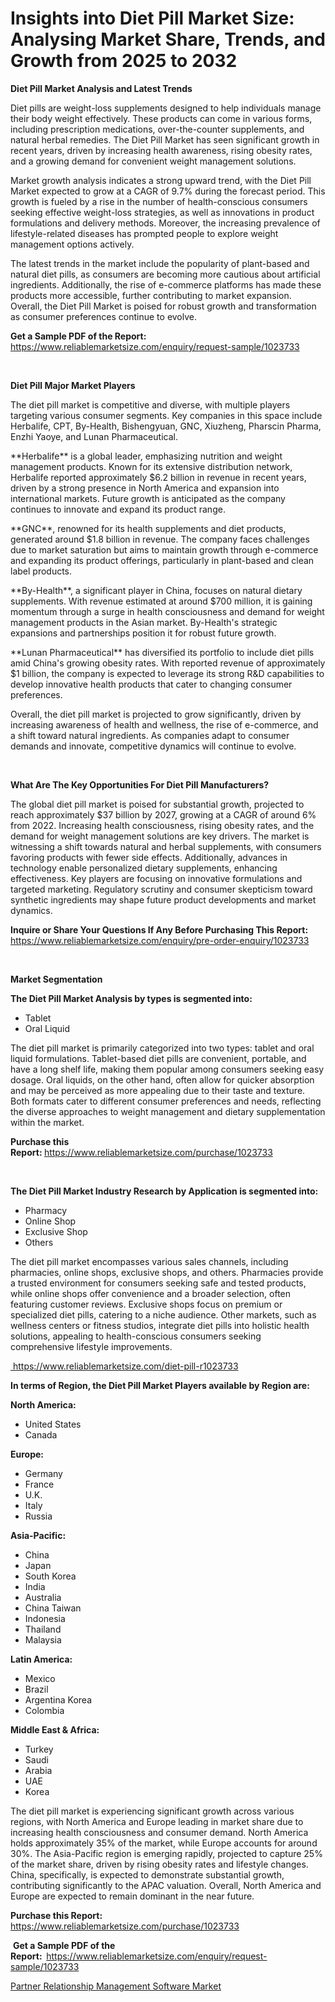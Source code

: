 <p><h1>Insights into Diet Pill Market Size: Analysing Market Share, Trends, and Growth from 2025 to 2032</h1></p><p><strong>Diet Pill Market Analysis and Latest Trends</strong></p>
<p><p>Diet pills are weight-loss supplements designed to help individuals manage their body weight effectively. These products can come in various forms, including prescription medications, over-the-counter supplements, and natural herbal remedies. The Diet Pill Market has seen significant growth in recent years, driven by increasing health awareness, rising obesity rates, and a growing demand for convenient weight management solutions.</p><p>Market growth analysis indicates a strong upward trend, with the Diet Pill Market expected to grow at a CAGR of 9.7% during the forecast period. This growth is fueled by a rise in the number of health-conscious consumers seeking effective weight-loss strategies, as well as innovations in product formulations and delivery methods. Moreover, the increasing prevalence of lifestyle-related diseases has prompted people to explore weight management options actively.</p><p>The latest trends in the market include the popularity of plant-based and natural diet pills, as consumers are becoming more cautious about artificial ingredients. Additionally, the rise of e-commerce platforms has made these products more accessible, further contributing to market expansion. Overall, the Diet Pill Market is poised for robust growth and transformation as consumer preferences continue to evolve.</p></p>
<p><strong>Get a Sample PDF of the Report:&nbsp;</strong> <a href="https://www.reliablemarketsize.com/enquiry/request-sample/1023733?utm_campaign=1840&utm_medium=2&utm_source=Github&utm_content=ia&utm_term=07032025&utm_id=diet-pill">https://www.reliablemarketsize.com/enquiry/request-sample/1023733</a></p>
<p>&nbsp;</p>
<p><strong>Diet Pill Major Market Players</strong></p>
<p><p>The diet pill market is competitive and diverse, with multiple players targeting various consumer segments. Key companies in this space include Herbalife, CPT, By-Health, Bishengyuan, GNC, Xiuzheng, Pharscin Pharma, Enzhi Yaoye, and Lunan Pharmaceutical.</p><p>**Herbalife** is a global leader, emphasizing nutrition and weight management products. Known for its extensive distribution network, Herbalife reported approximately $6.2 billion in revenue in recent years, driven by a strong presence in North America and expansion into international markets. Future growth is anticipated as the company continues to innovate and expand its product range.</p><p>**GNC**, renowned for its health supplements and diet products, generated around $1.8 billion in revenue. The company faces challenges due to market saturation but aims to maintain growth through e-commerce and expanding its product offerings, particularly in plant-based and clean label products.</p><p>**By-Health**, a significant player in China, focuses on natural dietary supplements. With revenue estimated at around $700 million, it is gaining momentum through a surge in health consciousness and demand for weight management products in the Asian market. By-Health's strategic expansions and partnerships position it for robust future growth.</p><p>**Lunan Pharmaceutical** has diversified its portfolio to include diet pills amid China's growing obesity rates. With reported revenue of approximately $1 billion, the company is expected to leverage its strong R&D capabilities to develop innovative health products that cater to changing consumer preferences.</p><p>Overall, the diet pill market is projected to grow significantly, driven by increasing awareness of health and wellness, the rise of e-commerce, and a shift toward natural ingredients. As companies adapt to consumer demands and innovate, competitive dynamics will continue to evolve.</p></p>
<p>&nbsp;</p>
<p><strong>What Are The Key Opportunities For Diet Pill Manufacturers?</strong></p>
<p><p>The global diet pill market is poised for substantial growth, projected to reach approximately $37 billion by 2027, growing at a CAGR of around 6% from 2022. Increasing health consciousness, rising obesity rates, and the demand for weight management solutions are key drivers. The market is witnessing a shift towards natural and herbal supplements, with consumers favoring products with fewer side effects. Additionally, advances in technology enable personalized dietary supplements, enhancing effectiveness. Key players are focusing on innovative formulations and targeted marketing. Regulatory scrutiny and consumer skepticism toward synthetic ingredients may shape future product developments and market dynamics.</p></p>
<p><strong>Inquire or Share Your Questions If Any Before Purchasing This Report:</strong> <a href="https://www.reliablemarketsize.com/enquiry/pre-order-enquiry/1023733?utm_campaign=1840&utm_medium=2&utm_source=Github&utm_content=ia&utm_term=07032025&utm_id=diet-pill">https://www.reliablemarketsize.com/enquiry/pre-order-enquiry/1023733</a></p>
<p>&nbsp;</p>
<p><strong>Market Segmentation</strong></p>
<p><strong>The Diet Pill Market Analysis by types is segmented into:</strong></p>
<p><ul><li>Tablet</li><li>Oral Liquid</li></ul></p>
<p><p>The diet pill market is primarily categorized into two types: tablet and oral liquid formulations. Tablet-based diet pills are convenient, portable, and have a long shelf life, making them popular among consumers seeking easy dosage. Oral liquids, on the other hand, often allow for quicker absorption and may be perceived as more appealing due to their taste and texture. Both formats cater to different consumer preferences and needs, reflecting the diverse approaches to weight management and dietary supplementation within the market.</p></p>
<p><strong>Purchase this Report:&nbsp;</strong><a href="https://www.reliablemarketsize.com/purchase/1023733?utm_campaign=1840&utm_medium=2&utm_source=Github&utm_content=ia&utm_term=07032025&utm_id=diet-pill">https://www.reliablemarketsize.com/purchase/1023733</a></p>
<p>&nbsp;</p>
<p><strong>The Diet Pill Market Industry Research by Application is segmented into:</strong></p>
<p><ul><li>Pharmacy</li><li>Online Shop</li><li>Exclusive Shop</li><li>Others</li></ul></p>
<p><p>The diet pill market encompasses various sales channels, including pharmacies, online shops, exclusive shops, and others. Pharmacies provide a trusted environment for consumers seeking safe and tested products, while online shops offer convenience and a broader selection, often featuring customer reviews. Exclusive shops focus on premium or specialized diet pills, catering to a niche audience. Other markets, such as wellness centers or fitness studios, integrate diet pills into holistic health solutions, appealing to health-conscious consumers seeking comprehensive lifestyle improvements.</p></p>
<p><a href="https://www.reliablemarketsize.com/diet-pill-r1023733?utm_campaign=1840&utm_medium=2&utm_source=Github&utm_content=ia&utm_term=07032025&utm_id=diet-pill">&nbsp;https://www.reliablemarketsize.com/diet-pill-r1023733</a></p>
<p><strong>In terms of Region, the Diet Pill Market Players available by Region are:</strong></p>
<p>
    <p> <strong> North America: </strong>
        <ul>
            <li>United States</li>
            <li>Canada</li>
        </ul>
        </p> 
    <p> <strong> Europe: </strong>
        <ul>
            <li>Germany</li>
            <li>France</li>
            <li>U.K.</li>
            <li>Italy</li>
            <li>Russia</li>
        </ul>
        </p> 
    <p> <strong> Asia-Pacific: </strong>
        <ul>
            <li>China</li>
            <li>Japan</li>
            <li>South Korea</li>
            <li>India</li>
            <li>Australia</li>
            <li>China Taiwan</li>
            <li>Indonesia</li>
            <li>Thailand</li>
            <li>Malaysia</li>
        </ul>
        </p> 
    <p> <strong> Latin America: </strong>
        <ul>
            <li>Mexico</li>
            <li>Brazil</li>
            <li>Argentina Korea</li>
            <li>Colombia</li>
        </ul>
        </p> 
    <p> <strong> Middle East & Africa: </strong>
        <ul>
            <li>Turkey</li>
            <li>Saudi</li>
            <li>Arabia</li>
            <li>UAE</li>
            <li>Korea</li>
        </ul>
    </p>
    </p>
<p><p>The diet pill market is experiencing significant growth across various regions, with North America and Europe leading in market share due to increasing health consciousness and consumer demand. North America holds approximately 35% of the market, while Europe accounts for around 30%. The Asia-Pacific region is emerging rapidly, projected to capture 25% of the market share, driven by rising obesity rates and lifestyle changes. China, specifically, is expected to demonstrate substantial growth, contributing significantly to the APAC valuation. Overall, North America and Europe are expected to remain dominant in the near future.</p></p>
<p><strong>Purchase this Report: </strong><a href="https://www.reliablemarketsize.com/purchase/1023733?utm_campaign=1840&utm_medium=2&utm_source=Github&utm_content=ia&utm_term=07032025&utm_id=diet-pill">https://www.reliablemarketsize.com/purchase/1023733</a></p>
<p>&nbsp;<strong>Get a Sample PDF of the Report:&nbsp;&nbsp;</strong><a href="https://www.reliablemarketsize.com/enquiry/request-sample/1023733?utm_campaign=1840&utm_medium=2&utm_source=Github&utm_content=ia&utm_term=07032025&utm_id=diet-pill">https://www.reliablemarketsize.com/enquiry/request-sample/1023733</a></p>
<p><strong></strong></p>
<p><p><a href="https://github.com/vimar16th/Market-Research-Report-List-7/blob/main/partner-relationship-management-software-market.md?utm_campaign=1840&utm_medium=2&utm_source=Github&utm_content=ia&utm_term=07032025&utm_id=diet-pill">Partner Relationship Management Software Market</a></p></p>
